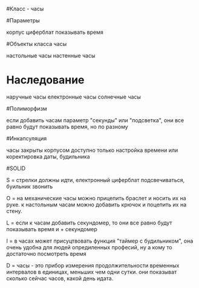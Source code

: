 #Класс - часы

#Параметры

корпус
циферблат
показывать время

#Объекты класса часы

настольные часы
настенные часы

# Наследование

наручные часы
електронные часы
солнечные часы

#Полиморфизм

если добавить часам параметр "секунды" или "подсветка",
они все равно будут показывать время, но по разному


#Инкапсуляция

часы закрыты корпусом
доступно только настройка времени или коректировка даты, будильника

#SOLID

S = стрелки должны идти, електронный циферблат подсвечиваться,
    буильник звонить

О = на механические часы можно прицепить браслет и носить их на руке.
    к настольным часам можно добавить крючок и поцепить их на стену.

L = если к часам добавить секундомер, то они все равно будут показывать
    время и + секундомер

I = в часах может присуцтвовать функция "таймер с будильником", она очень удобна
    для людей опредиленных професий, ну а кому то достаточно посмотреть время

D = часы - это прибор измерения продолжительности временных интервалов в единицах, меньших чем одни сутки.
    они показыват сколько сейчас часов, какой день идата.